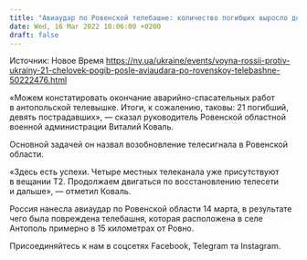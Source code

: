 ```yaml
---
title: "Авиаудар по Ровенской телебашне: количество погибших выросло до 21"
date: Wed, 16 Mar 2022 10:06:00 +0200
draft: false
---
```

Источник: Новое Время https://nv.ua/ukraine/events/voyna-rossii-protiv-ukrainy-21-chelovek-pogib-posle-aviaudara-po-rovenskoy-telebashne-50222476.html


«Можем констатировать окончание аварийно-спасательных работ в антопольской телевышке. Итоги, к сожалению, таковы: 21 погибший, девять пострадавших», — сказал руководитель Ровенской областной военной администрации Виталий Коваль.

Основной задачей он назвал возобновление телесигнала в Ровенской области.

«Здесь есть успехи. Четыре местных телеканала уже присутствуют в вещании Т2. Продолжаем двигаться по восстановлению телесети и дальше», — отметил Коваль.

Россия нанесла авиаудар по Ровенской области 14 марта, в результате чего была повреждена телебашня, которая расположена в селе Антополь примерно в 15 километрах от Ровно.

Присоединяйтесь к нам в соцсетях Facebook, Telegram та Instagram.
